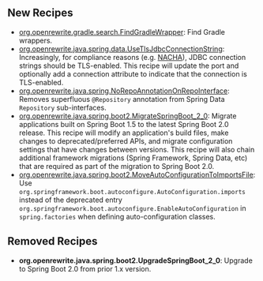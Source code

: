 ## New Recipes
* [org.openrewrite.gradle.search.FindGradleWrapper](https://docs.openrewrite.org/reference/recipes/gradle/search/findgradlewrapper): Find Gradle wrappers. 
* [org.openrewrite.java.spring.data.UseTlsJdbcConnectionString](https://docs.openrewrite.org/reference/recipes/java/spring/data/usetlsjdbcconnectionstring): Increasingly, for compliance reasons (e.g. [NACHA](https://www.nacha.org/sites/default/files/2022-06/End_User_Briefing_Supplementing_Data_Security_UPDATED_FINAL.pdf)), JDBC connection strings should be TLS-enabled. This recipe will update the port and optionally add a connection attribute to indicate that the connection is TLS-enabled.
* [org.openrewrite.java.spring.NoRepoAnnotationOnRepoInterface](https://docs.openrewrite.org/reference/recipes/java/spring/norepoannotationonrepointerface): Removes superfluous `@Repository` annotation from Spring Data `Repository` sub-interfaces.
* [org.openrewrite.java.spring.boot2.MigrateSpringBoot_2_0](https://docs.openrewrite.org/reference/recipes/java/spring/boot2/migratespringboot_2_0): Migrate applications built on Spring Boot 1.5 to the latest Spring Boot 2.0 release. This recipe will modify an application's build files, make changes to deprecated/preferred APIs, and migrate configuration settings that have changes between versions. This recipe will also chain additional framework migrations (Spring Framework, Spring Data, etc) that are required as part of the migration to Spring Boot 2.0.
* [org.openrewrite.java.spring.boot2.MoveAutoConfigurationToImportsFile](https://docs.openrewrite.org/reference/recipes/java/spring/boot2/moveautoconfigurationtoimportsfile): Use `org.springframework.boot.autoconfigure.AutoConfiguration.imports` instead of the deprecated entry `org.springframework.boot.autoconfigure.EnableAutoConfiguration` in `spring.factories` when defining auto-configuration classes.

## Removed Recipes
* **org.openrewrite.java.spring.boot2.UpgradeSpringBoot_2_0**: Upgrade to Spring Boot 2.0 from prior 1.x version.

